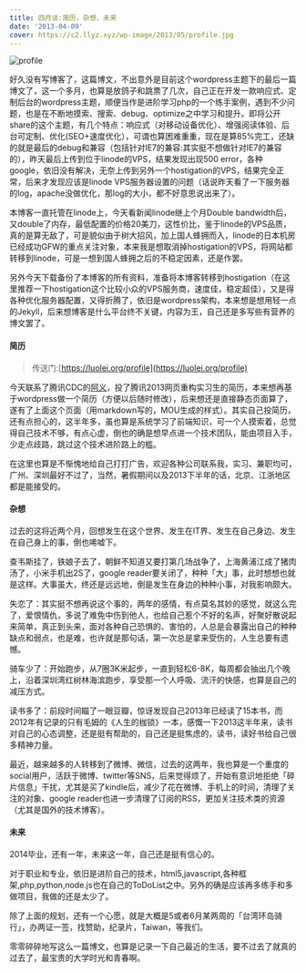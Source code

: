 ```yaml
---
title: 四月谈:简历，杂想，未来
date: '2013-04-09'
cover: https://c2.llyz.xyz/wp-image/2013/05/profile.jpg
---
```


![profile](https://c2.llyz.xyz/wp-image/2013/05/profile.jpg)

好久没有写博客了，这篇博文，不出意外是目前这个wordpress主题下的最后一篇博文了，这一个多月，也算是放鸽子和跳票了几次，自己正在开发一款响应式、定制后台的wordpress主题，顺便当作是进阶学习php的一个练手案例，遇到不少问题，也是在不断地摸索、搜索、debug、optimize之中学习和提升。即将公开share的这个主题，有几个特点：响应式（对移动设备优化）、增强阅读体验、后台可定制、优化(SEO+速度优化），可谓也算困难重重，现在是算85%完工，还缺的就是最后的debug和兼容（包括针对IE7的兼容:其实挺不想做针对IE7的兼容的），昨天最后上传到位于linode的VPS，结果发现出现500 error，各种google，依旧没有解决，无奈上传到另外一个hostigation的VPS，结果完全正常，后来才发现应该是linode VPS服务器设置的问题（话说昨天看了一下服务器的log，apache没做优化，那log的大小，都不好意思说出来了）。

本博客一直托管在linode上，今天看新闻linode继上个月Double bandwidth后，又double了内存，最低配置的价格20美刀，这性价比，鉴于linode的VPS品质，真的是算无敌了，可是貌似由于树大招风，加上国人蜂拥而入，linode的日本机房已经成功GFW的重点关注对象，本来我是想取消掉hostigation的VPS，将网站都转移到linode，可是一想到国人蜂拥之后的不稳定因素，还是作罢。

另外今天下载备份了本博客的所有资料，准备将本博客转移到hostigation（在这里推荐一下hostigation这个比较小众的VPS服务商，速度佳，稳定超佳），又是得各种优化服务器配置，又得折腾了，依旧是wordpress架构，本来想是想用轻一点的Jekyll，后来想博客是什么平台终不关键，内容为王，自己还是多写些有营养的博文罢了。

#### 简历

> 传送门:[https://luolei.org/profile](https://luolei.org/profile)

今天联系了腾讯CDC的[阿义](https://avenirzheng.net/)，投了腾讯2013网页重构实习生的简历，本来想再基于wordpress做一个简历（方便以后随时修改），后来想还是直接静态页面算了，遂有了上面这个页面（用markdown写的，MOU生成的样式）。其实自己投简历，还有点担心的，这半年多，虽也算是系统学习了前端知识，可一个人摸索着，总觉得自己技术不够，有点心虚，倒也的确是想早点进一个技术团队，能由项目入手，少走点歧路，跳过这个技术进阶路上的槛。

在这里也算是不惭愧地给自己打打广告，欢迎各种公司联系我，实习、兼职均可，广州、深圳最好不过了，当然，暑假期间以及2013下半年的话，北京、江浙地区都是能接受的。

#### 杂想

过去的这将近两个月，回想发生在这个世界、发生在IT界、发生在自己身边、发生在自己身上的事，倒也唏嘘下。

查韦斯挂了，铁娘子去了，朝鲜不知道又要打第几场战争了，上海黄浦江成了猪肉汤了，小米手机出2S了，google reader要关闭了，种种「大」事，此时想想也就是这样。大事虽大，终还是远远地，倒是发生在身边的种种小事，对我影响颇大。

失恋了：其实挺不想再说这个事的，两年的感情，有点莫名其妙的感觉，就这么完了，爱恨情仇，多说了难免中伤到他人，也给自己惹个不好的名声，好聚好散说起来简单，真正到头来，面对各种自己恐惧的、害怕的，人总是会暴露出自己的种种缺点和弱点，也是难，也许就是那句话，第一次总是拿来受伤的，人生总要有遗憾。

骑车少了：开始跑步，从7圈3K米起步，一直到轻松6-8K，每周都会抽出几个晚上，沿着深圳湾红树林海滨跑步，享受那一个人呼吸、流汗的快感，也算是自己的减压方式。

读书多了：前段时间瞄了一眼豆瓣，惊讶发现自己2013年已经读了15本书，而2012年有记录的只有毛姆的《人生的枷锁》一本，感慨一下2013这半年来，读书对自己的心态调整，还是挺有帮助的，自己还是挺焦虑的，读书，读好书给自己很多精神力量。

最近，越来越多的人转移到了微博、微信，过去的这两年，我也算是一个重度的social用户，活跃于微博、twitter等SNS，后来觉得烦了，开始有意识地拒绝「碎片信息」干扰，尤其是买了kindle后，减少了花在微博、手机上的时间，清理了关注的对象、google reader也进一步清理了订阅的RSS，更加关注技术类的资源（尤其是国外的技术博客）。

#### 未来

2014毕业，还有一年，未来这一年，自己还是挺有信心的。

对于职业和专业，依旧是进阶自己的技术，html5,javascript,各种框架,php,python,node.js也在自己的ToDoList之中。另外的确是应该再多练手和多做项目，我做的还是太少了。

除了上面的规划，还有一个心愿，就是大概是5或者6月某两周的「台湾环岛骑行」，办两证一签，找赞助，纪录片，Taiwan，等我们。

零零碎碎地写这么一篇博文，也算是记录一下自己最近的生活，要不过去了就真的过去了，最宝贵的大学时光和青春啊。
